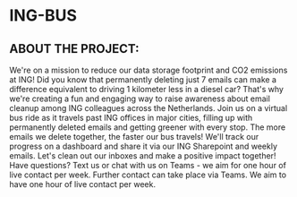 # ING-BUS

## ABOUT THE PROJECT:

We're on a mission to reduce our data storage footprint and CO2 emissions at ING! 
Did you know that permanently deleting just 7 emails can make a difference equivalent to driving 1 kilometer less in a diesel car? 
That's why we're creating a fun and engaging way to raise awareness about email cleanup among ING colleagues across the Netherlands. 
Join us on a virtual bus ride as it travels past ING offices in major cities, filling up with permanently deleted emails and getting greener with every stop. 
The more emails we delete together, the faster our bus travels! 
We'll track our progress on a dashboard and share it via our ING Sharepoint and weekly emails. 
Let's clean out our inboxes and make a positive impact together!  Have questions? Text us or chat with us on Teams - we aim for one hour of live contact per week.
Further contact can take place via Teams. We aim to have one hour of live contact per week.

